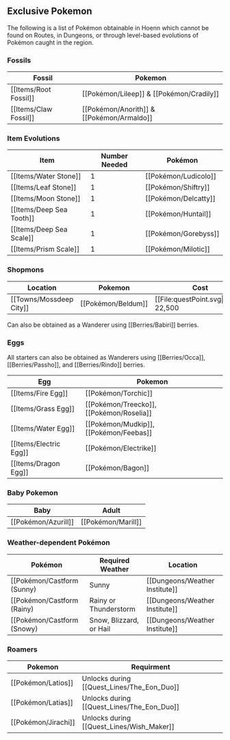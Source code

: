 ## Exclusive Pokemon

The following is a list of Pokémon obtainable in Hoenn which cannot be found on Routes, in Dungeons, or through level-based evolutions of Pokémon caught in the region.

### Fossils
|Fossil|Pokemon|
|---|---|
|[[Items/Root Fossil]]|[[Pokémon/Lileep]] & [[Pokémon/Cradily]]|
|[[Items/Claw Fossil]]|[[Pokémon/Anorith]] & [[Pokémon/Armaldo]]|

### Item Evolutions
|Item|Number Needed|Pokémon|
|---|---|---|
|[[Items/Water Stone]]|1|[[Pokémon/Ludicolo]]
|[[Items/Leaf Stone]]|1|[[Pokémon/Shiftry]]|
|[[Items/Moon Stone]]|1|[[Pokémon/Delcatty]]
|[[Items/Deep Sea Tooth]]|1|[[Pokémon/Huntail]]
|[[Items/Deep Sea Scale]]|1|[[Pokémon/Gorebyss]]|
|[[Items/Prism Scale]]|1|[[Pokémon/Milotic]]

### Shopmons
|Location|Pokemon|Cost|
|---|---|---|
|[[Towns/Mossdeep City]]|[[Pokémon/Beldum]]|[[File:questPoint.svg\|20px]] 22,500|

Can also be obtained as a Wanderer using [[Berries/Babiri]] berries.

### Eggs
All starters can also be obtained as Wanderers using [[Berries/Occa]], [[Berries/Passho]], and [[Berries/Rindo]] berries.

|Egg|Pokemon|
|---|---|
|[[Items/Fire Egg]] | [[Pokémon/Torchic]] |
|[[Items/Grass Egg]] | [[Pokémon/Treecko]], [[Pokémon/Roselia]] |
|[[Items/Water Egg]] | [[Pokémon/Mudkip]], [[Pokémon/Feebas]] |
|[[Items/Electric Egg]] | [[Pokémon/Electrike]] |
|[[Items/Dragon Egg]] | [[Pokémon/Bagon]] |

### Baby Pokemon

|Baby|Adult|
|---|---|
|[[Pokémon/Azurill]]|[[Pokémon/Marill]]|

### Weather-dependent Pokémon
|Pokémon | Required Weather | Location |
|---|---|---|
|[[Pokémon/Castform (Sunny) | Sunny | [[Dungeons/Weather Institute]] |
|[[Pokémon/Castform (Rainy) | Rainy or Thunderstorm | [[Dungeons/Weather Institute]] |
|[[Pokémon/Castform (Snowy) | Snow, Blizzard, or Hail | [[Dungeons/Weather Institute]] |

### Roamers

|Pokemon|Requirment|
|---|---|
|[[Pokémon/Latios]]|Unlocks during [[Quest_Lines/The_Eon_Duo]]|
|[[Pokémon/Latias]]|Unlocks during [[Quest_Lines/The_Eon_Duo]]|
|[[Pokémon/Jirachi]]|Unlocks during [[Quest_Lines/Wish_Maker]]|